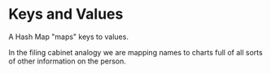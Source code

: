 # Keys and Values

A Hash Map "maps" keys to values. 

In the filing cabinet analogy we are mapping names to charts
full of all sorts of other information on the person.
